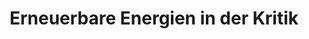 ---
title:  "Erneuerbare Energien in der Kritik"
decription: ""
layout: project
categories: klimawandel
permalink: /showroom/erneuerbarer-energien-in-der-kritik
image: showroom/erneuerbare-energien-in-der-kritik.png
imageAlternativeText: ""
lang: de
ext_url: https://www.youtube.com/watch?v=7oJD-1Xwysw
---